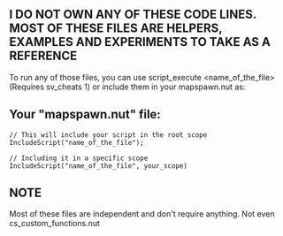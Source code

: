 ## I DO NOT OWN ANY OF THESE CODE LINES. MOST OF THESE FILES ARE HELPERS, EXAMPLES AND EXPERIMENTS TO TAKE AS A REFERENCE
To run any of those files, you can use script_execute <name_of_the_file> (Requires sv_cheats 1) or include them in your mapspawn.nut as:
## Your "mapspawn.nut" file:
```Squirrel
// This will include your script in the root scope
IncludeScript("name_of_the_file");

// Including it in a specific scope
IncludeScript("name_of_the_file", your_scope)
```
## NOTE
Most of these files are independent and don't require anything. Not even cs_custom_functions.nut
